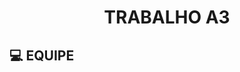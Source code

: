 <h1 align="center"> TRABALHO A3</h1>

## 💻 EQUIPE
<p
-Paulo Daniel 
-Vinicius Gonçalves
-Islan Samuel 
-Iago Gomes
</p>
